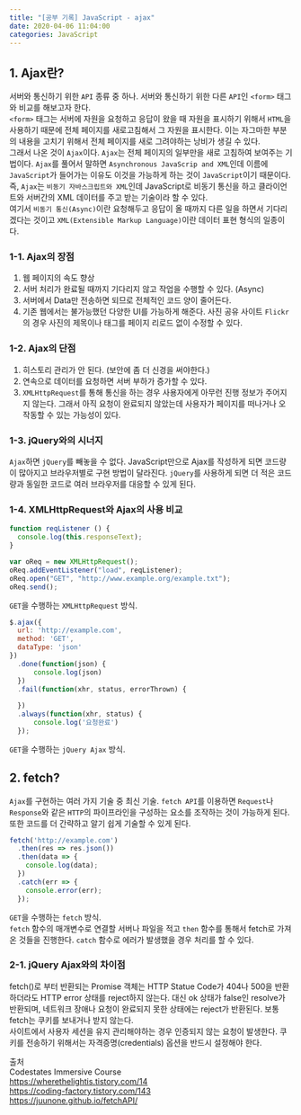 ```yaml
---
title: "[공부 기록] JavaScript - ajax"
date: 2020-04-06 11:04:00
categories: JavaScript
---
```


## 1. Ajax란?
서버와 통신하기 위한 `API` 종류 중 하나. 서버와 통신하기 위한 다른 `API`인 `<form>` 태그와 비교를 해보고자 한다.  
`<form>` 태그는 서버에 자원을 요청하고 응답이 왔을 때 자원을 표시하기 위해서 `HTML`을 사용하기 때문에 전체 페이지를 새로고침해서 그 자원을 표시한다. 이는 자그마한 부분의 내용을 고치기 위해서 전체 페이지를 새로 그려야하는 낭비가 생길 수 있다.  
그래서 나온 것이 `Ajax`이다. `Ajax`는 전체 페이지의 일부만을 새로 고침하여 보여주는 기법이다. `Ajax`를 풀어서 말하면 `Asynchronous JavaScrip and XML`인데 이름에 `JavaScript`가 들어가는 이유도 이것을 가능하게 하는 것이 `JavaScript`이기 때문이다.  
즉, `Ajax`는 `비동기 자바스크립트와 XML`인데 JavaScript로 비동기 통신을 하고 클라이언트와 서버간의 XML 데이터를 주고 받는 기술이라 할 수 있다.  
여기서 `비동기 통신(Async)`이란 요청해두고 응답이 올 때까지 다른 일을 하면서 기다리겠다는 것이고 `XML(Extensible Markup Language)`이란 데이터 표현 형식의 일종이다.  

### 1-1. Ajax의 장점
1. 웹 페이지의 속도 향상  
2. 서버 처리가 완료될 때까지 기다리지 않고 작업을 수행할 수 있다. (Async)  
3. 서버에서 Data만 전송하면 되므로 전체적인 코드 양이 줄어든다.  
4. 기존 웹에서는 불가능했던 다양한 UI를 가능하게 해준다. 사진 공유 사이트 `Flickr`의 경우 사진의 제목이나 태그를 페이지 리로드 없이 수정할 수 있다.  

### 1-2. Ajax의 단점
1. 히스토리 관리가 안 된다. (보안에 좀 더 신경을 써야한다.)  
2. 연속으로 데이터를 요청하면 서버 부하가 증가할 수 있다.  
3. `XMLHttpRequest`를 통해 통신을 하는 경우 사용자에게 아무런 진행 정보가 주어지지 않는다. 그래서 아직 요청이 완료되지 않았는데 사용자가 페이지를 떠나거나 오작동할 수 있는 가능성이 있다.  

### 1-3. jQuery와의 시너지
`Ajax`하면 `jQuery`를 빼놓을 수 없다. JavaScript만으로 Ajax를 작성하게 되면 코드량이 많아지고 브라우저별로 구현 방법이 달라진다. `jQuery`를 사용하게 되면 더 적은 코드량과 동일한 코드로 여러 브라우저를 대응할 수 있게 된다.  

### 1-4. XMLHttpRequest와 Ajax의 사용 비교
```js
function reqListener () {
  console.log(this.responseText);
}

var oReq = new XMLHttpRequest();
oReq.addEventListener("load", reqListener);
oReq.open("GET", "http://www.example.org/example.txt");
oReq.send();
```
`GET`을 수행하는 `XMLHttpRequest` 방식.

```js
$.ajax({
  url: 'http://example.com',
  method: 'GET',
  dataType: 'json'
})
  .done(function(json) {
      console.log(json)
  })
  .fail(function(xhr, status, errorThrown) {
  
  })
  .always(function(xhr, status) {
      console.log('요청완료')
  });
```
`GET`을 수행하는 `jQuery Ajax` 방식.  

## 2. fetch?
`Ajax`를 구현하는 여러 가지 기술 중 최신 기술.
`fetch API`를 이용하면 `Request`나 `Response`와 같은 `HTTP`의 파이프라인을 구성하는 요소를 조작하는 것이 가능하게 된다. 또한 코드를 더 간략하고 알기 쉽게 기술할 수 있게 된다.  
```js
fetch('http://example.com')
  .then(res => res.json())
  .then(data => {
    console.log(data);
  })
  .catch(err => {
    console.error(err);
  });
```
`GET`을 수행하는 `fetch` 방식.  
`fetch` 함수의 매개변수로 연결할 서버나 파일을 적고 `then` 함수를 통해서 fetch로 가져온 것들을 진행한다. `catch` 함수로 에러가 발생했을 경우 처리를 할 수 있다.

### 2-1. jQuery Ajax와의 차이점
fetch()로 부터 반환되는 Promise 객체는 HTTP Statue Code가 404나 500을 반환하더라도 HTTP error 상태를 reject하지 않는다. 대신 ok 상태가 false인 resolve가 반환되며, 네트워크 장애나 요청이 완료되지 못한 상태에는 reject가 반환된다.
보통 fetch는 쿠키를 보내거나 받지 않는다.  
사이트에서 사용자 세션을 유지 관리해야하는 경우 인증되지 않는 요청이 발생한다. 쿠키를 전송하기 위해서는 자격증명(credentials) 옵션을 반드시 설정해야 한다.  


출처  
Codestates Immersive Course  
<https://wherethelightis.tistory.com/14>  
<https://coding-factory.tistory.com/143>  
<https://juunone.github.io/fetchAPI/>  
